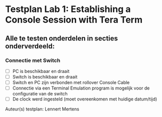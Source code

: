 # Testplan Lab 1: Establishing a Console Session with Tera Term
## Alle te testen onderdelen in secties onderverdeeld: 

### Connectie met Switch

- [ ] PC is beschikbaar en draait
- [ ] Switch is beschikbaar en draait
- [ ] Switch en PC zijn verbonden met rollover Console Cable
- [ ] Connectie via een Terminal Emulation program is mogelijk voor de configuratie van de switch
- [ ] De clock werd ingesteld (moet overeenkomen met huidige datum/tijd)

Auteur(s) testplan: Lennert Mertens


